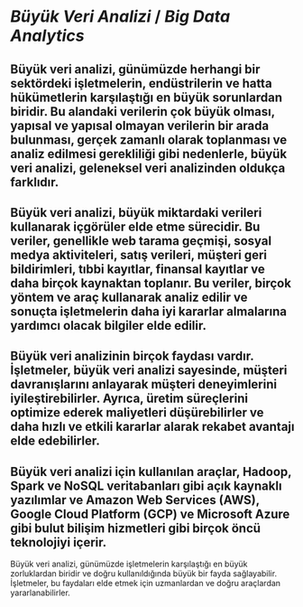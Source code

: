 # *Büyük Veri Analizi* / *Big Data Analytics*
Büyük veri analizi, günümüzde herhangi bir sektördeki işletmelerin, endüstrilerin ve hatta hükümetlerin karşılaştığı en büyük sorunlardan biridir. Bu alandaki verilerin çok büyük olması, yapısal ve yapısal olmayan verilerin bir arada bulunması, gerçek zamanlı olarak toplanması ve analiz edilmesi gerekliliği gibi nedenlerle, büyük veri analizi, geleneksel veri analizinden oldukça farklıdır.
---
Büyük veri analizi, büyük miktardaki verileri kullanarak içgörüler elde etme sürecidir. Bu veriler, genellikle web tarama geçmişi, sosyal medya aktiviteleri, satış verileri, müşteri geri bildirimleri, tıbbi kayıtlar, finansal kayıtlar ve daha birçok kaynaktan toplanır. Bu veriler, birçok yöntem ve araç kullanarak analiz edilir ve sonuçta işletmelerin daha iyi kararlar almalarına yardımcı olacak bilgiler elde edilir.
---
Büyük veri analizinin birçok faydası vardır. İşletmeler, büyük veri analizi sayesinde, müşteri davranışlarını anlayarak müşteri deneyimlerini iyileştirebilirler. Ayrıca, üretim süreçlerini optimize ederek maliyetleri düşürebilirler ve daha hızlı ve etkili kararlar alarak rekabet avantajı elde edebilirler.
---
Büyük veri analizi için kullanılan araçlar, Hadoop, Spark ve NoSQL veritabanları gibi açık kaynaklı yazılımlar ve Amazon Web Services (AWS), Google Cloud Platform (GCP) ve Microsoft Azure gibi bulut bilişim hizmetleri gibi birçok öncü teknolojiyi içerir.
---
Büyük veri analizi, günümüzde işletmelerin karşılaştığı en büyük zorluklardan biridir ve doğru kullanıldığında büyük bir fayda sağlayabilir. İşletmeler, bu faydaları elde etmek için uzmanlardan ve doğru araçlardan yararlanabilirler.
